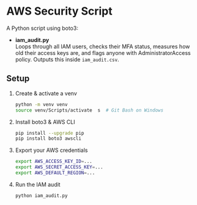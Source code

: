 # AWS Security Script

A Python script using boto3:

- **iam_audit.py**  
  Loops through all IAM users, checks their MFA status, measures how old their access keys are, and flags anyone with AdministratorAccess policy. Outputs this inside `iam_audit.csv`.

## Setup

1. Create & activate a venv  
   
    ```bash
    python -m venv venv
    source venv/Scripts/activate  s  # Git Bash on Windows
    ```

2. Install boto3 & AWS CLI  
   
    ```bash
    pip install --upgrade pip
    pip install boto3 awscli
    ```

3. Export your AWS credentials  
   
    ```bash
    export AWS_ACCESS_KEY_ID=...
    export AWS_SECRET_ACCESS_KEY=...
    export AWS_DEFAULT_REGION=...
    ```

4. Run the IAM audit  
   
    ```bash
    python iam_audit.py
    ```
